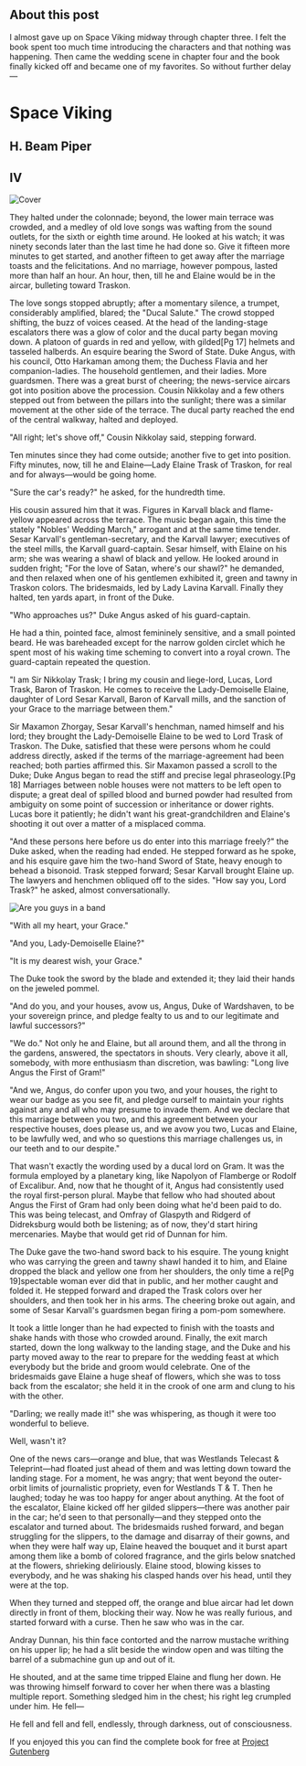 ## About this post

I almost gave up on Space Viking midway through chapter three. I felt the book spent too much time introducing the characters and that nothing was happening. Then came the wedding scene in chapter four and the book finally kicked off and became one of my favorites. So without further delay—

# Space Viking

## H. Beam Piper

## IV

![Cover](/_img/space_viking.jpg "Cover Art")

They halted under the colonnade; beyond, the lower main terrace was crowded, and a medley of old love songs was wafting from the sound outlets, for the sixth or eighth time around. He looked at his watch; it was ninety seconds later than the last time he had done so. Give it fifteen more minutes to get started, and another fifteen to get away after the marriage toasts and the felicitations. And no marriage, however pompous, lasted more than half an hour. An hour, then, till he and Elaine would be in the aircar, bulleting toward Traskon.

The love songs stopped abruptly; after a momentary silence, a trumpet, considerably amplified, blared; the "Ducal Salute." The crowd stopped shifting, the buzz of voices ceased. At the head of the landing-stage escalators there was a glow of color and the ducal party began moving down. A platoon of guards in red and yellow, with gilded[Pg 17] helmets and tasseled halberds. An esquire bearing the Sword of State. Duke Angus, with his council, Otto Harkaman among them; the Duchess Flavia and her companion-ladies. The household gentlemen, and their ladies. More guardsmen. There was a great burst of cheering; the news-service aircars got into position above the procession. Cousin Nikkolay and a few others stepped out from between the pillars into the sunlight; there was a similar movement at the other side of the terrace. The ducal party reached the end of the central walkway, halted and deployed.

"All right; let's shove off," Cousin Nikkolay said, stepping forward.

Ten minutes since they had come outside; another five to get into position. Fifty minutes, now, till he and Elaine—Lady Elaine Trask of Traskon, for real and for always—would be going home.

"Sure the car's ready?" he asked, for the hundredth time.

His cousin assured him that it was. Figures in Karvall black and flame-yellow appeared across the terrace. The music began again, this time the stately "Nobles' Wedding March," arrogant and at the same time tender. Sesar Karvall's gentleman-secretary, and the Karvall lawyer; executives of the steel mills, the Karvall guard-captain. Sesar himself, with Elaine on his arm; she was wearing a shawl of black and yellow. He looked around in sudden fright; "For the love of Satan, where's our shawl?" he demanded, and then relaxed when one of his gentlemen exhibited it, green and tawny in Traskon colors. The bridesmaids, led by Lady Lavina Karvall. Finally they halted, ten yards apart, in front of the Duke.

"Who approaches us?" Duke Angus asked of his guard-captain.

He had a thin, pointed face, almost femininely sensitive, and a small pointed beard. He was bareheaded except for the narrow golden circlet which he spent most of his waking time scheming to convert into a royal crown. The guard-captain repeated the question.

"I am Sir Nikkolay Trask; I bring my cousin and liege-lord, Lucas, Lord Trask, Baron of Traskon. He comes to receive the Lady-Demoiselle Elaine, daughter of Lord Sesar Karvall, Baron of Karvall mills, and the sanction of your Grace to the marriage between them."

Sir Maxamon Zhorgay, Sesar Karvall's henchman, named himself and his lord; they brought the Lady-Demoiselle Elaine to be wed to Lord Trask of Traskon. The Duke, satisfied that these were persons whom he could address directly, asked if the terms of the marriage-agreement had been reached; both parties affirmed this. Sir Maxamon passed a scroll to the Duke; Duke Angus began to read the stiff and precise legal phraseology.[Pg 18] Marriages between noble houses were not matters to be left open to dispute; a great deal of spilled blood and burned powder had resulted from ambiguity on some point of succession or inheritance or dower rights. Lucas bore it patiently; he didn't want his great-grandchildren and Elaine's shooting it out over a matter of a misplaced comma.

"And these persons here before us do enter into this marriage freely?" the Duke asked, when the reading had ended. He stepped forward as he spoke, and his esquire gave him the two-hand Sword of State, heavy enough to behead a bisonoid. Trask stepped forward; Sesar Karvall brought Elaine up. The lawyers and henchmen obliqued off to the sides. "How say you, Lord Trask?" he asked, almost conversationally.

![Are you guys in a band](/_img/stoned.jpg)

"With all my heart, your Grace."

"And you, Lady-Demoiselle Elaine?"

"It is my dearest wish, your Grace."

The Duke took the sword by the blade and extended it; they laid their hands on the jeweled pommel.

"And do you, and your houses, avow us, Angus, Duke of Wardshaven, to be your sovereign prince, and pledge fealty to us and to our legitimate and lawful successors?"

"We do." Not only he and Elaine, but all around them, and all the throng in the gardens, answered, the spectators in shouts. Very clearly, above it all, somebody, with more enthusiasm than discretion, was bawling: "Long live Angus the First of Gram!"

"And we, Angus, do confer upon you two, and your houses, the right to wear our badge as you see fit, and pledge ourself to maintain your rights against any and all who may presume to invade them. And we declare that this marriage between you two, and this agreement between your respective houses, does please us, and we avow you two, Lucas and Elaine, to be lawfully wed, and who so questions this marriage challenges us, in our teeth and to our despite."

That wasn't exactly the wording used by a ducal lord on Gram. It was the formula employed by a planetary king, like Napolyon of Flamberge or Rodolf of Excalibur. And, now that he thought of it, Angus had consistently used the royal first-person plural. Maybe that fellow who had shouted about Angus the First of Gram had only been doing what he'd been paid to do. This was being telecast, and Omfray of Glaspyth and Ridgerd of Didreksburg would both be listening; as of now, they'd start hiring mercenaries. Maybe that would get rid of Dunnan for him.

The Duke gave the two-hand sword back to his esquire. The young knight who was carrying the green and tawny shawl handed it to him, and Elaine dropped the black and yellow one from her shoulders, the only time a re[Pg 19]spectable woman ever did that in public, and her mother caught and folded it. He stepped forward and draped the Trask colors over her shoulders, and then took her in his arms. The cheering broke out again, and some of Sesar Karvall's guardsmen began firing a pom-pom somewhere.

It took a little longer than he had expected to finish with the toasts and shake hands with those who crowded around. Finally, the exit march started, down the long walkway to the landing stage, and the Duke and his party moved away to the rear to prepare for the wedding feast at which everybody but the bride and groom would celebrate. One of the bridesmaids gave Elaine a huge sheaf of flowers, which she was to toss back from the escalator; she held it in the crook of one arm and clung to his with the other.

"Darling; we really made it!" she was whispering, as though it were too wonderful to believe.

Well, wasn't it?

One of the news cars—orange and blue, that was Westlands Telecast & Teleprint—had floated just ahead of them and was letting down toward the landing stage. For a moment, he was angry; that went beyond the outer-orbit limits of journalistic propriety, even for Westlands T & T. Then he laughed; today he was too happy for anger about anything. At the foot of the escalator, Elaine kicked off her gilded slippers—there was another pair in the car; he'd seen to that personally—and they stepped onto the escalator and turned about. The bridesmaids rushed forward, and began struggling for the slippers, to the damage and disarray of their gowns, and when they were half way up, Elaine heaved the bouquet and it burst apart among them like a bomb of colored fragrance, and the girls below snatched at the flowers, shrieking deliriously. Elaine stood, blowing kisses to everybody, and he was shaking his clasped hands over his head, until they were at the top.

When they turned and stepped off, the orange and blue aircar had let down directly in front of them, blocking their way. Now he was really furious, and started forward with a curse. Then he saw who was in the car.

Andray Dunnan, his thin face contorted and the narrow mustache writhing on his upper lip; he had a slit beside the window open and was tilting the barrel of a submachine gun up and out of it.

He shouted, and at the same time tripped Elaine and flung her down. He was throwing himself forward to cover her when there was a blasting multiple report. Something sledged him in the chest; his right leg crumpled under him. He fell—

He fell and fell and fell, endlessly, through darkness, out of consciousness.

If you enjoyed this you can find the complete book for free at [Project Gutenberg](https://www.gutenberg.org/ebooks/20728)